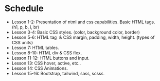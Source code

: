 # Schedule
 - Lesson 1-2: Presentation of ntml and css capabilities. Basic HTML tags. (h1, p, b, i, br)
 - Lesson 3-4: Basic CSS styles. (color, background color, border)
 - Lesson 5-6: HTML tag <img> & CSS margin, padding, width, height. (types of CSS units)
 - Lesson 7: HTML tables.
 - Lesson 8-10: HTML div & CSS flex.
 - Lesson 11-12: HTML buttons and input.
 - Lesson 13: CSS hover, active, etc..
 - Lesson 14: CSS Animations.
 - Lesson 15-16: Bootstrap, tailwind, sass, scsss.
